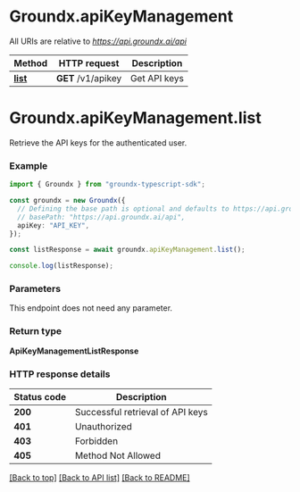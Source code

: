 # Groundx.apiKeyManagement

All URIs are relative to *https://api.groundx.ai/api*

Method | HTTP request | Description
------------- | ------------- | -------------
[**list**](ApiKeyManagementApi.md#list) | **GET** /v1/apikey | Get API keys


# **Groundx.apiKeyManagement.list**

Retrieve the API keys for the authenticated user.

### Example

```typescript
import { Groundx } from "groundx-typescript-sdk";

const groundx = new Groundx({
  // Defining the base path is optional and defaults to https://api.groundx.ai/api
  // basePath: "https://api.groundx.ai/api",
  apiKey: "API_KEY",
});

const listResponse = await groundx.apiKeyManagement.list();

console.log(listResponse);
```

### Parameters

This endpoint does not need any parameter.

### Return type

**ApiKeyManagementListResponse**


### HTTP response details
| Status code | Description |
|-------------|-------------|
**200** | Successful retrieval of API keys |
**401** | Unauthorized |
**403** | Forbidden |
**405** | Method Not Allowed |

[[Back to top]](#) [[Back to API list]](../README.md#documentation-for-api-endpoints) [[Back to README]](../README.md)


